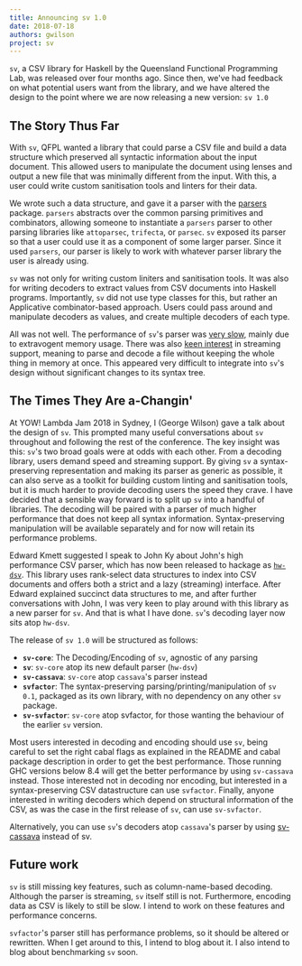 ```yaml
---
title: Announcing sv 1.0
date: 2018-07-18
authors: gwilson
project: sv
---
```


`sv`, a CSV library for Haskell by the Queensland Functional Programming
Lab, was released over four months ago.
Since then, we've had feedback on what potential users want from the library,
and we have altered the design to the point where we are now releasing a new
version: `sv 1.0`

## The Story Thus Far

With `sv`, QFPL wanted a library that could parse a CSV file and build a data
structure which preserved all syntactic information about the input document.
This allowed users to manipulate the document using lenses and output a
new file that was minimally different from the input. With this, a user could
write custom sanitisation tools and linters for their data.

We wrote such a data structure, and gave it a parser with the
[parsers](https://hackage.haskell.org/package/parsers) package.
`parsers` abstracts over the common parsing primitives and combinators, allowing
someone to instantiate a `parsers` parser to other parsing libraries like
`attoparsec`, `trifecta`, or `parsec`. `sv` exposed its parser so that a user
could use it as a component of some larger parser. Since it used `parsers`,
our parser is likely to work with whatever parser library the user is already
using.

`sv` was not only for writing custom liniters and sanitisation tools. It was also
for writing decoders to extract values from CSV documents into Haskell
programs. Importantly, `sv` did not use type classes for this, but rather an
Applicative combinator-based approach. Users could pass around and
manipulate decoders as values, and create multiple decoders of each type.

All was not well. The performance of `sv`'s parser was
[very slow](https://github.com/haskell-perf/csv/tree/25493c61733f6b2b69a4378313af2801f1cceb3b),
mainly due to extravogent memory usage. There was also
[keen interest](https://github.com/qfpl/sv/issues/10)
in streaming support, meaning to parse and decode a file without keeping the
whole thing in memory at once. This appeared very difficult to integrate into
`sv`'s design without significant changes to its syntax tree.

## The Times They Are a-Changin'

At YOW! Lambda Jam 2018 in Sydney, I (George Wilson) gave a talk about the design of `sv`. This
prompted many useful conversations about `sv` throughout and following the rest
of the conference. The key insight was this: `sv`'s two broad goals were
at odds with each other. From a decoding library, users demand speed and
streaming support. By giving `sv` a syntax-preserving representation and
making its parser as generic as possible, it can also serve as a toolkit for
building custom linting and sanitisation tools, but it is much harder to provide
decoding users the speed they crave. I have decided that a sensible way forward
is to split up `sv` into a handful of libraries. The decoding will be paired
with a parser of much higher performance that does not keep all syntax
information. Syntax-preserving manipulation will be available separately and
for now will retain its performance problems.

Edward Kmett suggested I speak to John Ky about John's high performance CSV parser,
which has now been released to hackage as
[`hw-dsv`](https://hackage.haskell.org/package/hw-dsv).
This library uses rank-select data structures to index into CSV documents and
offers both a strict and a lazy (streaming) interface. After Edward
explained succinct data structures to me, and after further conversations with
John, I was very keen to play around with this library as a new parser for
`sv`. And that is what I have done. `sv`'s decoding layer now sits atop `hw-dsv`.

The release of `sv 1.0` will be structured as follows:

* __`sv-core`__:    The Decoding/Encoding of `sv`, agnostic of any parsing
* __`sv`__:         `sv-core` atop its new default parser (`hw-dsv`)
* __`sv-cassava`__: `sv-core` atop `cassava`'s parser instead
* __`svfactor`__:   The syntax-preserving parsing/printing/manipulation of
  `sv 0.1`, packaged as its own library, with no dependency on any other `sv`
  package.
* __`sv-svfactor`__: `sv-core` atop svfactor, for those wanting the behaviour of the
  earlier `sv` version.

Most users interested in decoding and encoding should use `sv`, being careful to
set the right cabal flags as explained in the README and cabal package
description in order to get the best performance. Those running GHC
versions below 8.4 will get the better performance by using `sv-cassava` instead.
Those interested not in decoding nor encoding, but interested in a
syntax-preserving CSV datastructure can use `svfactor`. Finally, anyone
interested in writing decoders which depend on structural information of the
CSV, as was the case in the first release of `sv`, can use `sv-svfactor`.

Alternatively, you can use `sv`'s decoders atop `cassava`'s parser by using
[sv-cassava](https://hackage.haskell.org/package/sv-cassava) instead of
sv.

## Future work

`sv` is still missing key features, such as column-name-based decoding. Although
the parser is streaming, `sv` itself still is not.
Furthermore, encoding data as CSV is likely to still be slow. I intend to work
on these features and performance concerns.

`svfactor`'s parser still has performance problems, so it should be altered or
rewritten.
When I get around to this, I intend to blog about it. I also intend to blog
about benchmarking `sv` soon.

